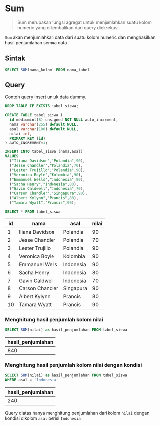 # Sum

> Sum merupakan fungsi agregat untuk menjumlahkan suatu kolom numeric yang dikembalikan dari query dieksekusi.

`Sum` akan menjumlahkan data dari suatu kolom numeric dan menghasilkan hasil penjumlahan semua data

## Sintak

```sql
SELECT SUM(nama_kolom) FROM nama_tabel
```

## Query

Contoh query insert untuk data dummy.

```sql
DROP TABLE IF EXISTS tabel_siswa;

CREATE TABLE tabel_siswa (
  id mediumint(8) unsigned NOT NULL auto_increment,
  nama varchar(255) default NULL,
  asal varchar(100) default NULL,
  nilai int,
  PRIMARY KEY (id)
) AUTO_INCREMENT=1;

INSERT INTO tabel_siswa (nama,asal)
VALUES
  ("Iliana Davidson","Polandia",90),
  ("Jesse Chandler","Polandia",70),
  ("Lester Trujillo","Polandia",90),
  ("Veronica Boyle","Kolombia",90),
  ("Emmanuel Wells","Indonesia",90),
  ("Sacha Henry","Indonesia",80),
  ("Gavin Caldwell","Indonesia",70),
  ("Carson Chandler","Singapura",90),
  ("Albert Kylynn","Prancis",80),
  ("Tamara Wyatt","Prancis",90);

SELECT * FROM tabel_siswa
```

| id | nama            | asal      | nilai|
|----|-----------------|-----------|-----------|
| 1  | Iliana Davidson | Polandia  |90|
| 2  | Jesse Chandler  | Polandia  |70|
| 3  | Lester Trujillo | Polandia  |90|
| 4  | Veronica Boyle  | Kolombia  |90|
| 5  | Emmanuel Wells  | Indonesia   |90|
| 6  | Sacha Henry     | Indonesia |80|
| 7  | Gavin Caldwell  | Indonesia  |70|
| 8  | Carson Chandler | Singapura |90|
| 9  | Albert Kylynn   | Prancis  |80|
| 10 | Tamara Wyatt    | Prancis  |90|

### Menghitung hasil penjumlah kolom nilai

```sql
SELECT SUM(nilai) as hasil_penjumlahan FROM tabel_siswa
```
| hasil_penjumlahan |
|-------------|
| 840          |

### Menghitung hasil penjumlah kolom nilai dengan kondisi

```sql
SELECT SUM(nilai) as hasil_penjumlahan FROM tabel_siswa
WHERE asal = 'Indonesia'
```
| hasil_penjumlahan |
|-------------|
| 240          |

Query diatas hanya menghitung penjumlahan dari kolom `nilai` dengan kondisi dikolom `asal` berisi `Indonesia`